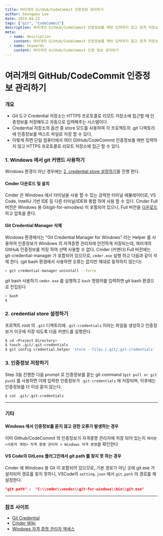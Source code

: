 ```yaml
---
title: 여러개의 GitHub/CodeCommit 인증정보 관리하기
author: Seungwoo Lee
date: 2019-04-21
tags: ["git", "CodeCommit"]
description: 여러개의 GitHub/CodeCommit 인증정보를 매번 입력하지 않고 원격 저장소에 접근 할 수 있다. 
meta: 
  - name: description
    content: 여러개의 GitHub/CodeCommit 인증정보를 매번 입력하지 않고 원격 저장소에 접근 할 수 있다. 
  - name: keywords
    content: 여러개의 GitHub/CodeCommit 인증 정보 관리하기
---
```


# 여러개의 GitHub/CodeCommit 인증정보 관리하기


### 개요
* Git 도구 Credential 저장소는 HTTPS 프로토콜로 리모트 저장소에 접근할 때 인증정보를 저장해두고 자동으로 입력해주는 시스템이다.
* Credential 저장소의 옵션 중 store 모드를 사용하여 각 프로젝트의 .git 디렉토리에 인증정보를 텍스트 파일로 저장 할 수 있다. 
* 이렇게 하면 단일 컴퓨터에서 여러 GItHub/CodeCommit 인증정보를 매번 입력하지 않고 HTTPS 프로토콜로 리모트 저장소에 접근 할 수 있다. 

### 1. Windows 에서 git 커맨드 사용하기  
	
Windows 환경이 아닌 경우에는 [2. credential store 설정하기](how-to-git-mulitple-account.html#_2-credential-store-설정하기)를 진행 한다.

#### Cmder 다운로드 및 설치
Cmder 은 Windows 에서 터미널을 사용 할 수 있는 강력한 터미널 애뮬레이터로, VS Code, IntelliJ 기반 IDE 등 다른 터미널/IDE와 통합 하여 사용 할 수 있다. Cmder Full 버전은 Windows 용 Git(git-for-winodws) 이 포함되어 있으니, Full 버전을 [다운로드](https://cmder.net/) 하고 압축을 푼다. 

#### Git Credential Manager 삭제  
Windows 환경에서는 "Git Credential Manager for Windows" 라는 Helper 를 사용하여 인증정보가 Windows 의 자격증명 관리자에 안전하게 저장되는데, 여러개의 GItHub 인증정보를 저장 하여 선택 사용할 수 없다.  Cmder (커맨더) Full 버전에는 git-credential-manager 가 포함되어 있으므로, `cmder.exe` 실행 하고 다음과 같이 삭제 한다. (git bash 환경에서 사용하면 오류는 없지만 제대로 동작하지 않는다)

```bash
> git credential-manager uninstall --force
```

git bash 사용하기 
`cmder.exe` 를 실행하고 `bash` 명령어를 입력하면 git bash 환경으로 진입된다 
```bash
> bash
$ 
```

### 2. credential store 설정하기    
프로젝트 root 의 `.git` 디렉토리에 `.git-credentials` 이라는 파일을 생성하고 인증정보가 이곳에 저장 되도록 다음 커맨드를 실행한다.
 
```bash
$ cd <Project Directory> 
$ touch .git/.git-credentials
$ git config credential.helper 'store --file=./.git/.git-credentials' 
```

### 3. 인증정보 저장하기  
Step 3을 진행한 다음 prompt 로 인증정보를 묻는 git command (`git pull or git push`) 를 사용하면 이때 입력한 인증정보가 `.git-credentials` 에 저장되며, 이후에는 인증정보를 더 이상 묻지 않는다.
 
```bash
$ cat .git/.git-credentials
```


--------------------------------------------------------------

### 기타

#### Windows 에서 인증정보를 묻지 않고 권한 오류가 발생하는 경우 
이미 GIthub/CodeCommit 의 인증정보가 자격증명 관리자에 저장 되어 있는지 `제어판>사용자 계정> 자격 증명 관리자 > Windows 자격 증명`을 확인한다 

#### VS Code의 GitLens 플러그인에서 git path 를 찾지 못 하는 경우
Cmder 에 Windows 용 Git 이 포함되어 있으므로, 기본 경로가 아닌 곳에 git.exe 가 설치되어 경로를 찾지 못하니, VSCode의  `setting.json` 에서 `git.path` 의 경로를 재설정한다.

```json
"git.path" :  "C:\\cmder\\vendor\\git-for-windows\\bin\\git.exe"
```

--------------------------------------------------------------

### 참조 사이트
* [Git Credential](https://git-scm.com/book/ko/v2/Git-도구-Credential-저장소)
* [Cmder Wiki](https://github.com/cmderdev/cmder/wiki)
* [Windows 자격 증명 관리자 액세스](https://support.microsoft.com/ko-kr/help/4026814/windows-accessing-credential-manager)
